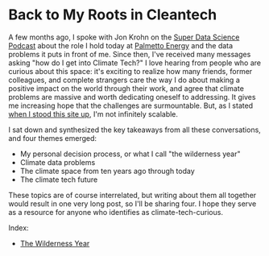 <!--
.. date: 2024-03-17
.. tags: jobs
-->

# Back to My Roots in Cleantech

A few months ago, I spoke with Jon Krohn on the [Super Data Science Podcast](https://www.youtube.com/watch?v=S40w4qjl7UQ) about the role I hold today at [Palmetto Energy](https://palmetto.com/careers) and the data problems it puts in front of me. Since then, I've received many messages asking "how do I get into Climate Tech?" I love hearing from people who are curious about this space: it's exciting to realize how many friends, former colleagues, and complete strangers care the way I do about making a positive impact on the world through their work, and agree that climate problems are massive and worth dedicating oneself to addressing. It gives me increasing hope that the challenges are surmountable. But, as I stated [when I stood this site up](../why-now/), I'm not infinitely scalable. 

I sat down and synthesized the key takeaways from all these conversations, and four themes emerged:
* My personal decision process, or what I call "the wilderness year"
* Climate data problems
* The climate space from ten years ago through today
* The climate tech future

These topics are of course interrelated, but writing about them all together would result in one very long post, so I'll be sharing four. I hope they serve as a resource for anyone who identifies as climate-tech-curious.

Index:
* [The Wilderness Year](../the_wilderness_year/)